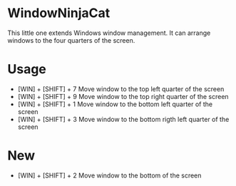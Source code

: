 # WindowNinjaCat
This little one extends Windows window management. It can arrange windows to the four quarters of the screen.

# Usage
* [WIN] + [SHIFT] + 7 Move window to the top left quarter of the screen
* [WIN] + [SHIFT] + 9 Move window to the top right quarter of the screen
* [WIN] + [SHIFT] + 1 Move window to the bottom left quarter of the screen
* [WIN] + [SHIFT] + 3 Move window to the bottom rigth left quarter of the screen

# New
* [WIN] + [SHIFT] + 2 Move window to the bottom of the screen
